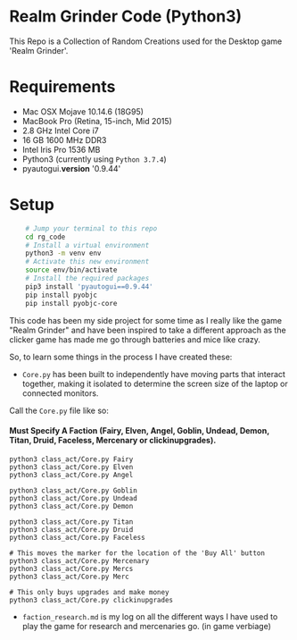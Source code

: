 # Realm Grinder Code (Python3)
This Repo is a Collection of Random Creations used for the Desktop game 'Realm Grinder'.

# Requirements
- Mac OSX Mojave 10.14.6 (18G95)
- MacBook Pro (Retina, 15-inch, Mid 2015)
- 2.8 GHz Intel Core i7
- 16 GB 1600 MHz DDR3
- Intel Iris Pro 1536 MB
- Python3 (currently using `Python 3.7.4`)
- pyautogui.__version__ '0.9.44'

# Setup
```bash
    # Jump your terminal to this repo
    cd rg_code
    # Install a virtual environment
    python3 -m venv env
    # Activate this new environment
    source env/bin/activate
    # Install the required packages
    pip3 install 'pyautogui==0.9.44'
    pip install pyobjc
    pip install pyobjc-core
```

This code has been my side project for some time as I really like the game "Realm Grinder" and have been inspired to take a different approach as the clicker game has made me go through batteries and mice like crazy.

So, to learn some things in the process I have created these:

* `Core.py` has been built to independently have moving parts that interact together, making it isolated to determine the screen size of the laptop or connected monitors.

Call the `Core.py` file like so:
#### Must Specify A Faction (Fairy, Elven, Angel, Goblin, Undead, Demon, Titan, Druid, Faceless, Mercenary or clickinupgrades).

    python3 class_act/Core.py Fairy
    python3 class_act/Core.py Elven
    python3 class_act/Core.py Angel

    python3 class_act/Core.py Goblin
    python3 class_act/Core.py Undead
    python3 class_act/Core.py Demon

    python3 class_act/Core.py Titan
    python3 class_act/Core.py Druid
    python3 class_act/Core.py Faceless

    # This moves the marker for the location of the 'Buy All' button
    python3 class_act/Core.py Mercenary
    python3 class_act/Core.py Mercs
    python3 class_act/Core.py Merc

    # This only buys upgrades and make money
    python3 class_act/Core.py clickinupgrades

* `faction_research.md` is my log on all the different ways I have used to play the game for research and mercenaries go.  (in game verbiage)
